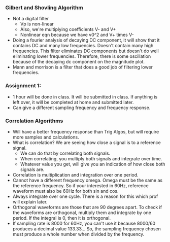 
### Gilbert and Shovling Algorithm
- Not a digital filter
	- Vp is non-linear
	- Also, we're multiplying coefficients V- and V+
	- Nonlinear eqn because we have v0^2 and V+ times V-
- Doing a fourier analysis of decaying DC component, it will show that it contains DC and many low frequencies. Doesn't contain many high frequencies. This filter eliminates DC components but doesn't do well eliminating lower frequencies. Therefore, there is some oscillation because of the decaying dc component on the magnitude plot.
- Mann and morrison is a filter that does a good job of filtering lower frequencies.

### Assignment 1:
- 1 hour will be done in class. It will be submitted in class. If anything is left over, it will be completed at home and submitted later.
- Can give a different sampling frequency and frequency response.


### Correlation Algorithms
- Will have a better frequency response than Trig Algos, but will require more samples and calculations.
- What is correlation? We are seeing how close a signal is to a reference signal.
	- We can do that by correlating both signals.
	- When correlating, you multiply both signals and integrate over time.
	- Whatever value you get, will give you an indication of how close both signals are.
- Correlation is multiplication and integration over one period.
- Cannot have a different frequency omega. Omega must be the same as the reference frequency. So if your interested in 60Hz, reference waveform must also be 60Hz for both sin and cos.
- Always integrate over one cycle. There is a reason for this which prof will explain later.
- Orthogonal waveforms are those that are 90 degrees apart. To check if the waveforms are orthogonal, multiply them and integrate by one period. If the integral is 0, then it is orthogonal.
- If sampling rate is 8000 for 60Hz, you can't use it because 8000/60 produces a decimal value 133.33... So, the sampling frequency chosen must produce a whole number when divided by the frequency.